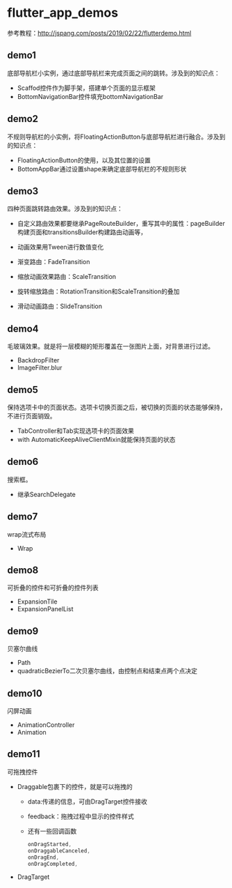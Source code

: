 # flutter_app_demos
参考教程：http://jspang.com/posts/2019/02/22/flutterdemo.html
## demo1

底部导航栏小实例，通过底部导航栏来完成页面之间的跳转。涉及到的知识点：

- Scaffod控件作为脚手架，搭建单个页面的显示框架
- BottomNavigationBar控件填充bottomNavigationBar

## demo2

不规则导航栏的小实例，将FloatingActionButton与底部导航栏进行融合。涉及到的知识点：

- FloatingActionButton的使用，以及其位置的设置
- BottomAppBar通过设置shape来确定底部导航栏的不规则形状

## demo3

四种页面跳转路由效果。涉及到的知识点：

- 自定义路由效果都要继承PageRouteBuilder，重写其中的属性：pageBuilder构建页面和transitionsBuilder构建路由动画等，
- 动画效果用Tween进行数值变化

- 渐变路由：FadeTransition
- 缩放动画效果路由：ScaleTransition
- 旋转缩放路由：RotationTransition和ScaleTransition的叠加
- 滑动动画路由：SlideTransition

## demo4

毛玻璃效果。就是将一层模糊的矩形覆盖在一张图片上面，对背景进行过滤。

- BackdropFilter
- ImageFilter.blur

## demo5

保持选项卡中的页面状态。选项卡切换页面之后，被切换的页面的状态能够保持，不进行页面销毁。

- TabController和Tab实现选项卡的页面效果
- with AutomaticKeepAliveClientMixin就能保持页面的状态

## demo6

搜索框。

- 继承SearchDelegate

## demo7

wrap流式布局

- Wrap

## demo8

可折叠的控件和可折叠的控件列表

- ExpansionTile
- ExpansionPanelList

## demo9

贝塞尔曲线

- Path
- quadraticBezierTo二次贝塞尔曲线，由控制点和结束点两个点决定

## demo10

闪屏动画

- AnimationController
- Animation

## demo11

可拖拽控件

- Draggable包裹下的控件，就是可以拖拽的

  - data:传递的信息，可由DragTarget控件接收

  - feedback：拖拽过程中显示的控件样式

  - 还有一些回调函数

    ```dart
    onDragStarted,
    onDraggableCanceled,
    onDragEnd,
    onDragCompleted,
    ```

- DragTarget

